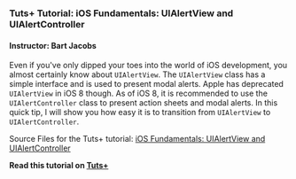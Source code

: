 ### Tuts+ Tutorial: iOS Fundamentals: UIAlertView and UIAlertController

#### Instructor: Bart Jacobs

Even if you've only dipped your toes into the world of iOS development, you almost certainly know about `UIAlertView`. The `UIAlertView` class has a simple interface and is used to present modal alerts. Apple has deprecated `UIAlertView` in iOS 8 though. As of iOS 8, it is recommended to use the `UIAlertController` class to present action sheets and modal alerts. In this quick tip, I will show you how easy it is to transition from `UIAlertView` to `UIAlertController`.

Source Files for the Tuts+ tutorial: [iOS Fundamentals: UIAlertView and UIAlertController](http://code.tutsplus.com/tutorials/ios-fundamentals-uialertview-and-uialertcontroller--cms-24038)

**Read this tutorial on [Tuts+](https://code.tutsplus.com)**
